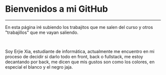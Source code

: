 <h1>Bienvenidos a mi GitHub</h1>
<hr/>
<p>En esta página iré subiendo los trabajitos que me salen del curso y otros "trabajillos" que me vayan saliendo.</p>
<br/>
<p>Soy Erjie Xia, estudiante de informática, actualmente me encuentro en mi proceso de decidir si darlo todo en front, back o fullstack, me estoy decantando por back, me dicen que mis gustos son como los colores, en especial el blanco y el negro jaja.</p>
